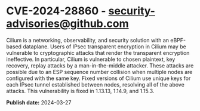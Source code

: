 # CVE-2024-28860 - security-advisories@github.com

Cilium is a networking, observability, and security solution with an eBPF-based dataplane. Users of IPsec transparent encryption in Cilium may be vulnerable to cryptographic attacks that render the transparent encryption ineffective. In particular, Cilium is vulnerable to chosen plaintext, key recovery, replay attacks by a man-in-the-middle attacker. These attacks are possible due to an ESP sequence number collision when multiple nodes are configured with the same key. Fixed versions of Cilium use unique keys for each IPsec tunnel established between nodes, resolving all of the above attacks. This vulnerability is fixed in 1.13.13, 1.14.9, and 1.15.3.

**Publish date:** 2024-03-27
